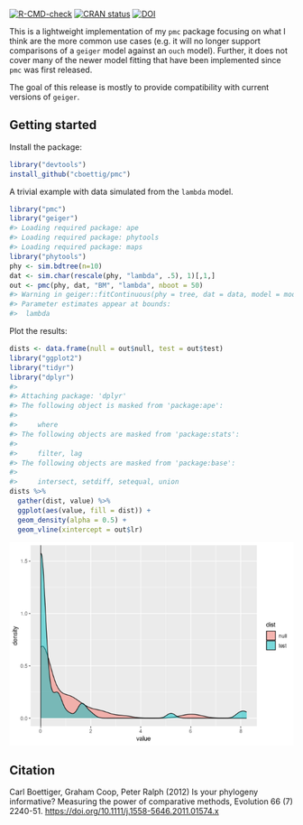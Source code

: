 <!-- README.md is generated from README.Rmd. Please edit that file -->


<!-- badges: start -->
[![R-CMD-check](https://github.com/cboettig/pmc/actions/workflows/R-CMD-check.yaml/badge.svg)](https://github.com/cboettig/pmc/actions/workflows/R-CMD-check.yaml)
[![CRAN
status](https://www.r-pkg.org/badges/version/pmc)](https://cran.r-project.org/package=pmc)
[![DOI](https://zenodo.org/badge/1822987.svg)](https://zenodo.org/badge/latestdoi/1822987)
<!-- badges: end -->

This is a lightweight implementation of my `pmc` package focusing on
what I think are the more common use cases (e.g. it will no longer
support comparisons of a `geiger` model against an `ouch` model).
Further, it does not cover many of the newer model fitting that have
been implemented since `pmc` was first released.

The goal of this release is mostly to provide compatibility with current
versions of `geiger`.

## Getting started

Install the package:

``` r
library("devtools")
install_github("cboettig/pmc")
```

A trivial example with data simulated from the `lambda` model.

``` r
library("pmc")
library("geiger")
#> Loading required package: ape
#> Loading required package: phytools
#> Loading required package: maps
library("phytools")
phy <- sim.bdtree(n=10)
dat <- sim.char(rescale(phy, "lambda", .5), 1)[,1,]
out <- pmc(phy, dat, "BM", "lambda", nboot = 50)
#> Warning in geiger::fitContinuous(phy = tree, dat = data, model = model, : 
#> Parameter estimates appear at bounds:
#>  lambda
```

Plot the results:

``` r
dists <- data.frame(null = out$null, test = out$test)
library("ggplot2")
library("tidyr")
library("dplyr")
#> 
#> Attaching package: 'dplyr'
#> The following object is masked from 'package:ape':
#> 
#>     where
#> The following objects are masked from 'package:stats':
#> 
#>     filter, lag
#> The following objects are masked from 'package:base':
#> 
#>     intersect, setdiff, setequal, union
dists %>% 
  gather(dist, value) %>%
  ggplot(aes(value, fill = dist)) + 
  geom_density(alpha = 0.5) + 
  geom_vline(xintercept = out$lr)
```

![](man/figures/README-unnamed-chunk-3-1.png)

## Citation

Carl Boettiger, Graham Coop, Peter Ralph (2012) Is your phylogeny
informative? Measuring the power of comparative methods, Evolution 66
(7) 2240-51. <https://doi.org/10.1111/j.1558-5646.2011.01574.x>
